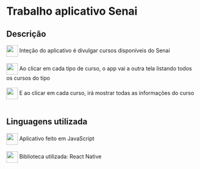 # Trabalho aplicativo Senai
## Descrição
<div>
<img align="center" src="https://i.pinimg.com/originals/4a/0b/f1/4a0bf11063cfd9fca40dbf72356a2821.gif" width="30px" />
Inteção do aplicativo é divulgar cursos disponíveis do Senai
</div>
<br>

<div>
<img align="center" src="https://i.pinimg.com/originals/4a/0b/f1/4a0bf11063cfd9fca40dbf72356a2821.gif" width="30px" />
Ao clicar em cada tipo de curso, o app vai a outra tela listando todos os cursos do tipo
</div>
<br>

<div>
<img align="center" src="https://i.pinimg.com/originals/4a/0b/f1/4a0bf11063cfd9fca40dbf72356a2821.gif" width="30px" />
E ao clicar em cada curso, irá mostrar todas as informações do curso
</div>
<br>

## Linguagens utilizada
<div>
<img align="center" src="https://i.pinimg.com/originals/4a/0b/f1/4a0bf11063cfd9fca40dbf72356a2821.gif" width="30px" />
Aplicativo feito em JavaScript
</div>
<br>

<div>
<img align="center" src="https://i.pinimg.com/originals/4a/0b/f1/4a0bf11063cfd9fca40dbf72356a2821.gif" width="30px" />
Biblioteca utilizada: React Native
</div>
